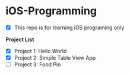 # iOS-Programming
- [x] This repo is for learning iOS programing only

**Project List**
- [x] Project 1: Hello World
- [x] Project 2: Simple Table View App
- [ ] Project 3: Food Pin
